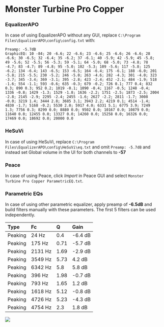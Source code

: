 # Monster Turbine Pro Copper

### EqualizerAPO
In case of using EqualizerAPO without any GUI, replace `C:\Program Files\EqualizerAPO\config\config.txt`
with:
```
Preamp: -5.7dB
GraphicEQ: 10 -84; 20 -6.6; 22 -6.6; 23 -6.6; 25 -6.6; 26 -6.6; 28 -6.6; 30 -6.5; 32 -6.4; 35 -6.2; 37 -6.1; 40 -5.9; 42 -5.9; 45 -5.8; 49 -5.6; 52 -5.5; 56 -5.3; 59 -5.1; 64 -5.0; 68 -5.0; 73 -4.8; 78 -4.7; 83 -4.7; 89 -4.8; 95 -5.0; 102 -5.3; 109 -5.6; 117 -5.8; 125 -6.2; 134 -6.4; 143 -6.5; 153 -6.5; 164 -6.4; 175 -6.1; 188 -6.0; 201 -5.8; 215 -5.5; 230 -5.2; 246 -5.0; 263 -4.6; 282 -4.3; 301 -4.0; 323 -3.7; 345 -3.4; 369 -3.1; 395 -2.8; 423 -2.4; 452 -2.1; 484 -1.9; 518 -1.6; 554 -1.1; 593 -0.6; 635 -0.3; 679 -0.2; 726 0.1; 777 0.4; 832 0.3; 890 0.3; 952 0.2; 1019 -0.1; 1090 -0.4; 1167 -0.5; 1248 -0.4; 1336 -0.8; 1429 -1.3; 1529 -1.8; 1636 -2.2; 1751 -2.5; 1873 -2.5; 2004 -2.8; 2145 -2.9; 2295 -2.4; 2455 -1.6; 2627 -2.2; 2811 -1.7; 3008 -0.0; 3219 1.4; 3444 2.8; 3685 3.1; 3943 2.2; 4219 0.1; 4514 -1.4; 4830 -1.7; 5168 -0.2; 5530 2.0; 5917 4.0; 6331 5.1; 6775 3.9; 7249 1.3; 7756 0.3; 8299 0.0; 8880 0.0; 9502 0.0; 10167 0.0; 10879 0.0; 11640 0.0; 12455 0.0; 13327 0.0; 14260 0.0; 15258 0.0; 16326 0.0; 17469 0.0; 18692 0.0; 20000 0.0
```

### HeSuVi
In case of using HeSuVi, replace `C:\Program Files\EqualizerAPO\config\HeSuVi\eq.txt` and omit `Preamp:
-5.7dB` and instead set Global volume in the UI for both channels to **-57**

### Peace
In case of using Peace, click *Import* in Peace GUI and select `Monster Turbine Pro Copper ParametricEQ.txt`.

### Parametric EQs
In case of using other parametric equalizer, apply preamp of **-6.5dB** and build filters manually with
these parameters. The first 5 filters can be used independently.

| Type    | Fc      |    Q | Gain    |
|:--------|:--------|:-----|:--------|
| Peaking | 24 Hz   | 0.4  | -6.4 dB |
| Peaking | 175 Hz  | 0.71 | -5.7 dB |
| Peaking | 2131 Hz | 1.69 | -2.9 dB |
| Peaking | 3549 Hz | 5.73 | 4.2 dB  |
| Peaking | 6342 Hz | 5.8  | 5.8 dB  |
| Peaking | 396 Hz  | 1.98 | -0.7 dB |
| Peaking | 793 Hz  | 1.65 | 1.2 dB  |
| Peaking | 1618 Hz | 5.12 | -0.8 dB |
| Peaking | 4726 Hz | 5.23 | -4.3 dB |
| Peaking | 4754 Hz | 2.3  | 1.8 dB  |

![](https://raw.githubusercontent.com/jaakkopasanen/AutoEq/master/results/innerfidelity/sbaf-serious/Monster%20Turbine%20Pro%20Copper/Monster%20Turbine%20Pro%20Copper.png)